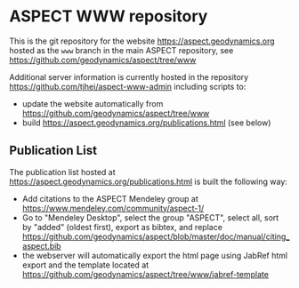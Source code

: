 ASPECT WWW repository
=====================

This is the git repository for the website https://aspect.geodynamics.org
hosted as the ``www`` branch in the main ASPECT repository, see
https://github.com/geodynamics/aspect/tree/www

Additional server information is currently hosted in the repository
https://github.com/tjhei/aspect-www-admin including scripts to:
 - update the website automatically from https://github.com/geodynamics/aspect/tree/www
 - build https://aspect.geodynamics.org/publications.html (see below)


Publication List
----------------

The publication list hosted at https://aspect.geodynamics.org/publications.html is built the following way:
 - Add citations to the ASPECT Mendeley group at https://www.mendeley.com/community/aspect-1/
 - Go to "Mendeley Desktop", select the group "ASPECT", select all, sort by "added" (oldest first), export as bibtex, and replace https://github.com/geodynamics/aspect/blob/master/doc/manual/citing_aspect.bib
 - the webserver will automatically export the html page using JabRef html export and the template located at https://github.com/geodynamics/aspect/tree/www/jabref-template



